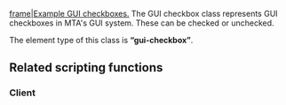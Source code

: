 [frame|Example GUI checkboxes.](/docs/Image:gui-checkbox.png.md "wikilink") The GUI checkbox class represents GUI checkboxes in MTA's GUI system. These can be checked or unchecked.

The element type of this class is **“gui-checkbox”**.

Related scripting functions
---------------------------

### Client
